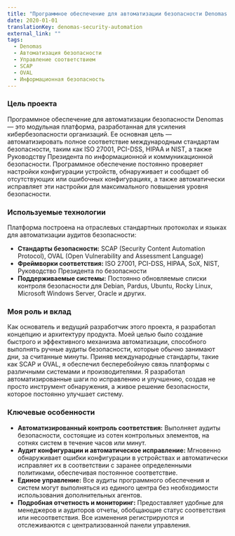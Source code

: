 ```yaml
---
title: "Программное обеспечение для автоматизации безопасности Denomas (73271)"
date: 2020-01-01
translationKey: denomas-security-automation
external_link: ""
tags:
  - Denomas
  - Автоматизация безопасности
  - Управление соответствием
  - SCAP
  - OVAL
  - Информационная безопасность
---
```


### Цель проекта
Программное обеспечение для автоматизации безопасности Denomas — это модульная платформа, разработанная для усиления кибербезопасности организаций. Ее основная цель — автоматизировать полное соответствие международным стандартам безопасности, таким как ISO 27001, PCI-DSS, HIPAA и NIST, а также Руководству Президента по информационной и коммуникационной безопасности. Программное обеспечение постоянно проверяет настройки конфигурации устройств, обнаруживает и сообщает об отсутствующих или ошибочных конфигурациях, а также автоматически исправляет эти настройки для максимального повышения уровня безопасности.

### Используемые технологии
Платформа построена на отраслевых стандартных протоколах и языках для автоматизации аудитов безопасности:
- **Стандарты безопасности:** SCAP (Security Content Automation Protocol), OVAL (Open Vulnerability and Assessment Language)
- **Фреймворки соответствия:** ISO 27001, PCI-DSS, HIPAA, SoX, NIST, Руководство Президента по безопасности
- **Поддерживаемые системы:** Постоянно обновляемые списки контроля безопасности для Debian, Pardus, Ubuntu, Rocky Linux, Microsoft Windows Server, Oracle и других.

### Моя роль и вклад
Как основатель и ведущий разработчик этого проекта, я разработал концепцию и архитектуру продукта. Моей целью было создание быстрого и эффективного механизма автоматизации, способного выполнять ручные аудиты безопасности, которые обычно занимают дни, за считанные минуты. Приняв международные стандарты, такие как SCAP и OVAL, я обеспечил бесперебойную связь платформы с различными системами и производителями. Я разработал автоматизированные шаги по исправлению и улучшению, создав не просто инструмент обнаружения, а живое решение безопасности, которое постоянно улучшает систему.

### Ключевые особенности
- **Автоматизированный контроль соответствия:** Выполняет аудиты безопасности, состоящие из сотен контрольных элементов, на сотнях систем в течение часов или минут.
- **Аудит конфигурации и автоматическое исправление:** Мгновенно обнаруживает ошибки конфигурации в устройствах и автоматически исправляет их в соответствии с заранее определенными политиками, обеспечивая постоянное соответствие.
- **Единое управление:** Все аудиты программного обеспечения и систем могут выполняться из единого центра без необходимости использования дополнительных агентов.
- **Подробная отчетность и мониторинг:** Предоставляет удобные для менеджеров и аудиторов отчеты, обобщающие статус соответствия или несоответствия. Все изменения регистрируются и отслеживаются с централизованной панели управления.

